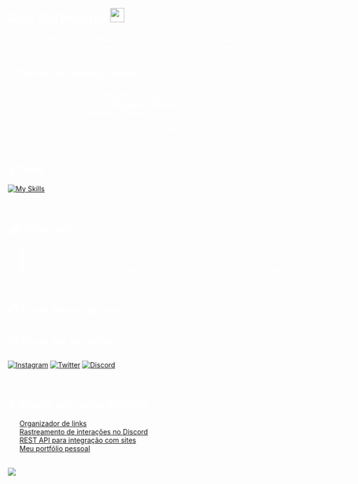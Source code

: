 <div style="background-image: url('icons/background.png'); background-size: cover; background-position: center; color: white; padding: 20px; width: 100vw; height: 100vh; box-sizing: border-box;">

# Olá, curioso(a) <img src="https://cdn.discordapp.com/emojis/1184599007629152336.gif?size=80&quality=lossless" width="29px">

Oi, eu sou o **Brunno**, tenho **19 anos** e passo tanto tempo programando que meu café já tem CPF. Sou um apaixonado por tecnologias, bugs inexplicáveis e aquela sensação de ver o código rodar de primeira (aconteceu uma vez em 2018).

## ⚡ Converse comigo sobre:
- Desenvolvimento web - **HTML/CSS, JavaScript**
- Desenvolvimento backend - **Mongoose, Express**
- Análise de dados - **Javascript, Python**
- Automação de processos robóticos
- E mais algumas coisas que não consigo me lembrar

<br>

## 🧠 Skills

[![My Skills](https://skillicons.dev/icons?i=ae,angular,py,js,eclipse,ts,java,css,html,react,ruby,svelte&perline=4)](https://wxw.lol)

<br>

## 🎓 Sobre mim

- 💼 Engenheiro de Software
- 📖 Estudando e aprendendo todos os dias com a prática
- 🧪 Curioso por natureza, sempre quebrando coisas pra entender como funcionam

<br>

## 📫 Onde me encontrar:

## 📫 Onde me encontrar:

[![Instagram](https://skillicons.dev/icons?i=instagram)](https://instagram.com/brunno.xw)
[![Twitter](https://skillicons.dev/icons?i=twitter)](https://x.com/capotagrelo)
[![Discord](https://skillicons.dev/icons?i=discord)](https://discordapp.com/users/687022032726392839)

<br>

## 🚀 Alguns dos meus projetos

- [Organizador de links](https://147.baby)  
- [Rastreamento de interações no Discord](https://147.tools)  
- [REST API para integração com sites](https://147.rest)  
- [Meu portfólio pessoal](https://wxw.lol)

<br>

<img align="center" alt="GIF" src="https://i.pinimg.com/originals/f6/84/6c/f6846c6a6d128ac0106eea3a85a0125a.gif">
</div>
